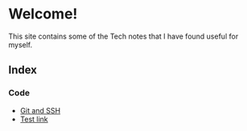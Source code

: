 # Welcome!

This site contains some of the Tech notes that I have found useful for myself.

## Index

### Code
- [Git and SSH](./code/git-and-ssh)
- [Test link](<./code/test1>)
